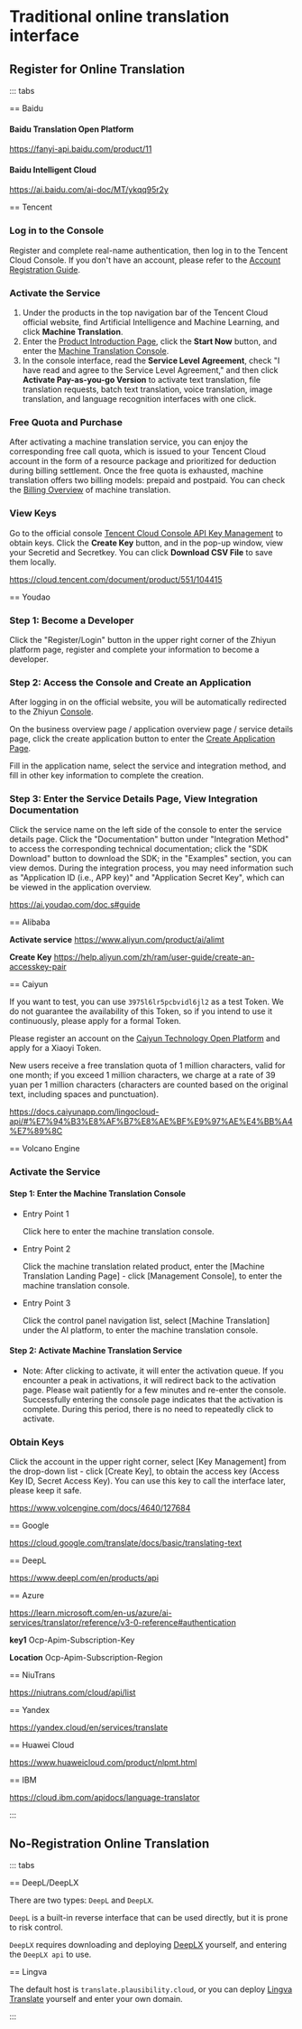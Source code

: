 # Traditional online translation interface

## Register for Online Translation

::: tabs

== Baidu

#### Baidu Translation Open Platform

https://fanyi-api.baidu.com/product/11

#### Baidu Intelligent Cloud

https://ai.baidu.com/ai-doc/MT/ykqq95r2y

== Tencent

### Log in to the Console

Register and complete real-name authentication, then log in to the Tencent Cloud Console. If you don't have an account, please refer to the [Account Registration Guide](https://cloud.tencent.com/document/product/378/17985).

### Activate the Service

1. Under the products in the top navigation bar of the Tencent Cloud official website, find Artificial Intelligence and Machine Learning, and click **Machine Translation**.
2. Enter the [Product Introduction Page](https://cloud.tencent.com/product/tmt), click the **Start Now** button, and enter the [Machine Translation Console](https://console.cloud.tencent.com/tmt).
3. In the console interface, read the **Service Level Agreement**, check "I have read and agree to the Service Level Agreement," and then click **Activate Pay-as-you-go Version** to activate text translation, file translation requests, batch text translation, voice translation, image translation, and language recognition interfaces with one click.

[](https://qcloudimg.tencent-cloud.cn/image/document/a136e50d4ac8d22c2708f2626f392b05.png)

### Free Quota and Purchase

After activating a machine translation service, you can enjoy the corresponding free call quota, which is issued to your Tencent Cloud account in the form of a resource package and prioritized for deduction during billing settlement. Once the free quota is exhausted, machine translation offers two billing models: prepaid and postpaid. You can check the [Billing Overview](https://cloud.tencent.com/document/product/551/35017) of machine translation.

### View Keys

Go to the official console [Tencent Cloud Console API Key Management](https://console.cloud.tencent.com/cam/capi) to obtain keys.
[](https://qcloudimg.tencent-cloud.cn/image/document/aa99d195c3f475d6673506c6ad4c059f.png)
Click the **Create Key** button, and in the pop-up window, view your Secretid and Secretkey. You can click **Download CSV File** to save them locally.
[](https://qcloudimg.tencent-cloud.cn/image/document/2eb8d6d645a13411dcee2427ffc37c03.png)

https://cloud.tencent.com/document/product/551/104415

== Youdao

### Step 1: Become a Developer

Click the "Register/Login" button in the upper right corner of the Zhiyun platform page, register and complete your information to become a developer.

[](https://ai.youdao.com/images/guide-register.png)

### Step 2: Access the Console and Create an Application

After logging in on the official website, you will be automatically redirected to the Zhiyun [Console](https://ai.youdao.com/console/).

[](https://ai.youdao.com/images/app_overview.png)

On the business overview page / application overview page / service details page, click the create application button to enter the [Create Application Page](https://ai.youdao.com/console/#/app-overview/create-application).

[](https://ai.youdao.com/images/create_app.png)

Fill in the application name, select the service and integration method, and fill in other key information to complete the creation.

[](https://ai.youdao.com/images/edit_app.png)

### Step 3: Enter the Service Details Page, View Integration Documentation

Click the service name on the left side of the console to enter the service details page. Click the "Documentation" button under "Integration Method" to access the corresponding technical documentation; click the "SDK Download" button to download the SDK; in the "Examples" section, you can view demos. During the integration process, you may need information such as "Application ID (i.e., APP key)" and "Application Secret Key", which can be viewed in the application overview.

[](https://ai.youdao.com/images/serve_singleton.png)

https://ai.youdao.com/doc.s#guide

== Alibaba

**Activate service** https://www.aliyun.com/product/ai/alimt

**Create Key** https://help.aliyun.com/zh/ram/user-guide/create-an-accesskey-pair

== Caiyun

If you want to test, you can use `3975l6lr5pcbvidl6jl2` as a test Token. We do not guarantee the availability of this Token, so if you intend to use it continuously, please apply for a formal Token.

Please register an account on the [Caiyun Technology Open Platform](https://platform.caiyunapp.com/regist) and apply for a Xiaoyi Token.

New users receive a free translation quota of 1 million characters, valid for one month; if you exceed 1 million characters, we charge at a rate of 39 yuan per 1 million characters (characters are counted based on the original text, including spaces and punctuation).

https://docs.caiyunapp.com/lingocloud-api/#%E7%94%B3%E8%AF%B7%E8%AE%BF%E9%97%AE%E4%BB%A4%E7%89%8C

== Volcano Engine

### Activate the Service

#### Step 1: Enter the Machine Translation Console

* Entry Point 1

    Click here to enter the machine translation console.

* Entry Point 2

    Click the machine translation related product, enter the [Machine Translation Landing Page] - click [Management Console], to enter the machine translation console.

[](https://lf6-volc-editor.volccdn.com/obj/volcfe/sop-public/upload_970c9da11bbfb79246efe0f8fdf95d6c.png)

[](https://lf3-volc-editor.volccdn.com/obj/volcfe/sop-public/upload_7993788aaeabd0f72c850d886abd2337.png)

* Entry Point 3

    Click the control panel navigation list, select [Machine Translation] under the AI platform, to enter the machine translation console.

[](https://lf6-volc-editor.volccdn.com/obj/volcfe/sop-public/upload_b86d6c66ecdcd23fad8a826f5081518a.png)

#### Step 2: Activate Machine Translation Service

* Note: After clicking to activate, it will enter the activation queue. If you encounter a peak in activations, it will redirect back to the activation page. Please wait patiently for a few minutes and re-enter the console. Successfully entering the console page indicates that the activation is complete. During this period, there is no need to repeatedly click to activate.

[](https://lf3-volc-editor.volccdn.com/obj/volcfe/sop-public/upload_4a46f87a3f0f7cc1ad18482d3e16af42)

### Obtain Keys

Click the account in the upper right corner, select [Key Management] from the drop-down list - click [Create Key], to obtain the access key (Access Key ID, Secret Access Key). You can use this key to call the interface later, please keep it safe.

[](https://lf6-volc-editor.volccdn.com/obj/volcfe/sop-public/upload_14c2ac0aa56155152181b48df1772d55)

https://www.volcengine.com/docs/4640/127684

== Google

https://cloud.google.com/translate/docs/basic/translating-text

== DeepL

https://www.deepl.com/en/products/api

== Azure

https://learn.microsoft.com/en-us/azure/ai-services/translator/reference/v3-0-reference#authentication

**key1** Ocp-Apim-Subscription-Key	

**Location** Ocp-Apim-Subscription-Region

== NiuTrans

https://niutrans.com/cloud/api/list

== Yandex

https://yandex.cloud/en/services/translate

== Huawei Cloud

https://www.huaweicloud.com/product/nlpmt.html

== IBM

https://cloud.ibm.com/apidocs/language-translator

:::

## No-Registration Online Translation

::: tabs

== DeepL/DeepLX

There are two types: `DeepL` and `DeepLX`.

`DeepL` is a built-in reverse interface that can be used directly, but it is prone to risk control.

`DeepLX` requires downloading and deploying [DeepLX](https://github.com/OwO-Network/DeepLX) yourself, and entering the `DeepLX api` to use.

== Lingva

The default host is `translate.plausibility.cloud`, or you can deploy [Lingva Translate](https://github.com/thedaviddelta/lingva-translate) yourself and enter your own domain.

:::
